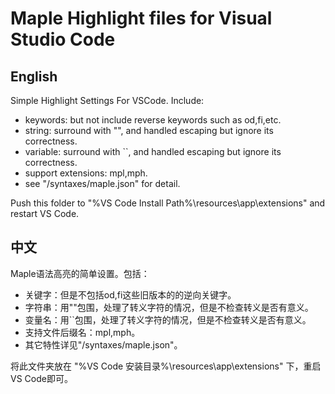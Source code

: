 # Maple Highlight files for Visual Studio Code
## English
Simple Highlight Settings For VSCode. Include:
+ keywords: but not include reverse keywords such as od,fi,etc.
+ string: surround with "", and handled escaping but ignore its correctness.
+ variable: surround with ``, and handled escaping but ignore its correctness.
+ support extensions: mpl,mph.
+ see "/syntaxes/maple.json" for detail.

Push this folder to "%VS Code Install Path%\resources\app\extensions" and restart VS Code.

## 中文
Maple语法高亮的简单设置。包括：
+ 关键字：但是不包括od,fi这些旧版本的的逆向关键字。
+ 字符串：用""包围，处理了转义字符的情况，但是不检查转义是否有意义。
+ 变量名：用``包围，处理了转义字符的情况，但是不检查转义是否有意义。
+ 支持文件后缀名：mpl,mph。
+ 其它特性详见"/syntaxes/maple.json"。

将此文件夹放在 "%VS Code 安装目录%\resources\app\extensions" 下，重启VS Code即可。